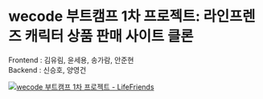 # wecode 부트캠프 1차 프로젝트: 라인프렌즈 캐릭터 상품 판매 사이트 클론

Frontend : 김유림, 윤세용, 송가람, 안준현   
Backend  : 신승호, 양영건

[![wecode 부트캠프 1차 프로젝트 - LifeFriends](http://img.youtube.com/vi/eS4ccDEntHg/2.jpg)](https://youtu.be/eS4ccDEntHg?t=0s) 
